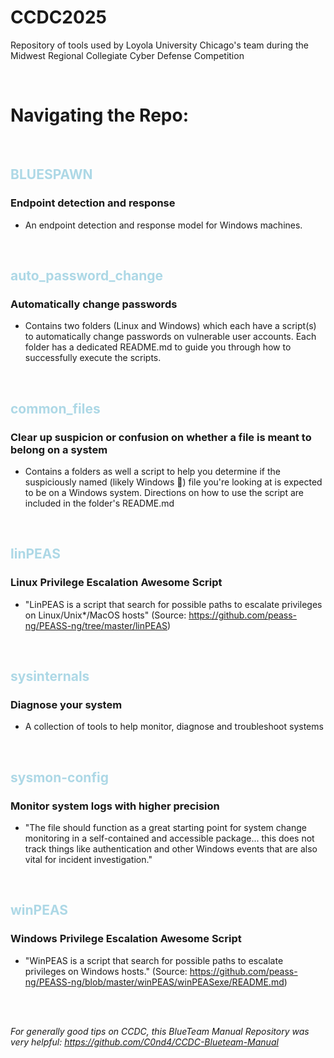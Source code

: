 # CCDC2025
Repository of tools used by Loyola University Chicago's team during the Midwest Regional Collegiate Cyber Defense Competition

<br>

# Navigating the Repo:
<br>


## <span style="color:lightblue"> BLUESPAWN </span>
### Endpoint detection and response
* An endpoint detection and response model for Windows machines.

<br>

## <span style="color:lightblue"> auto_password_change </span>
### Automatically change passwords
* Contains two folders (Linux and Windows) which each have a script(s) to automatically change passwords on vulnerable user accounts. Each folder has a dedicated README.md to guide you through how to successfully execute the scripts.

<br>

## <span style="color:lightblue"> common_files </span>
### Clear up suspicion or confusion on whether a file is meant to belong on a system
* Contains a folders as well a script to help you determine if the suspiciously named (likely Windows 👀) file you're looking at is expected to be on a Windows system. Directions on how to use the script are included in the folder's README.md

<br>

## <span style="color:lightblue"> linPEAS </span>
### Linux Privilege Escalation Awesome Script
* "LinPEAS is a script that search for possible paths to escalate privileges on Linux/Unix*/MacOS hosts" (Source: https://github.com/peass-ng/PEASS-ng/tree/master/linPEAS)

<br>

## <span style="color:lightblue"> sysinternals </span>
### Diagnose your system
* A collection of tools to help monitor, diagnose and troubleshoot systems

<br>

## <span style="color:lightblue"> sysmon-config </span>
### Monitor system logs with higher precision
* "The file should function as a great starting point for system change monitoring in a self-contained and accessible package... this does not track things like authentication and other Windows events that are also vital for incident investigation."

<br>

## <span style="color:lightblue"> winPEAS </span>
### Windows Privilege Escalation Awesome Script
* "WinPEAS is a script that search for possible paths to escalate privileges on Windows hosts." (Source: https://github.com/peass-ng/PEASS-ng/blob/master/winPEAS/winPEASexe/README.md)


<br>
<br>

*For generally good tips on CCDC, this BlueTeam Manual Repository was very helpful: https://github.com/C0nd4/CCDC-Blueteam-Manual*